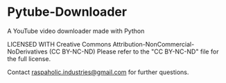 # Pytube-Downloader
A YouTube video downloader made with Python

LICENSED WITH Creative Commons Attribution-NonCommercial-NoDerivatives (CC BY-NC-ND)
Please refer to the "CC BY-NC-ND" file for the full license.

Contact raspaholic.industries@gmail.com for further questions.
